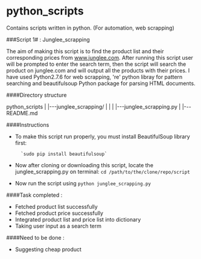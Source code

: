 # python_scripts
Contains scripts written in python. (For automation, web scrapping)


###Script 1# : Junglee_scrapping

The aim of making this script is to find the product list and their corresponding prices from www.junglee.com. After running this script user will be prompted to enter the search term, then the script will search the product on junglee.com and will output all the products with their prices. I have used Python2.7.6 for web scrapping, 're' python libray for pattern searching and beautifulsoup Python package for parsing HTML documents.


####Directory structure

python_scripts
|
|---junglee_scrapping/
|	|
|	|---junglee_scrapping.py
|
|---README.md


####Instructions
	
- To make this script run properly, you must install BeautifulSoup library first:

		`sudo pip install beautifulsoup`
		
- Now after cloning or downloading this script, locate the junglee_scrapping.py on terminal: 
		`cd /path/to/the/clone/repo/script`

- Now run the script using `python junglee_scrapping.py`

####Task completed : 
  - Fetched product list successfully
  - Fetched product price successfully
  - Integrated product list and price list into dictionary
  - Taking user input as a search term

####Need to be done :
  - Suggesting cheap product
